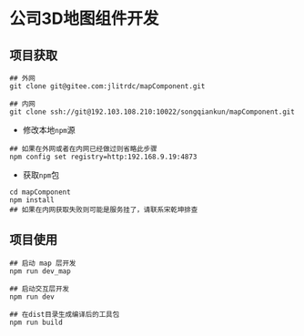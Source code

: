 # 公司3D地图组件开发

## 项目获取

```
## 外网
git clone git@gitee.com:jlitrdc/mapComponent.git

## 内网
git clone ssh://git@192.103.108.210:10022/songqiankun/mapComponent.git
```

- 修改本地`npm`源

```
## 如果在外网或者在内网已经做过则省略此步骤
npm config set registry=http:192.168.9.19:4873
```

- 获取`npm`包

```
cd mapComponent
npm install
## 如果在内网获取失败则可能是服务挂了，请联系宋乾坤排查
```

## 项目使用

```
## 启动 map 层开发
npm run dev_map

## 启动交互层开发
npm run dev

## 在dist目录生成编译后的工具包
npm run build
```